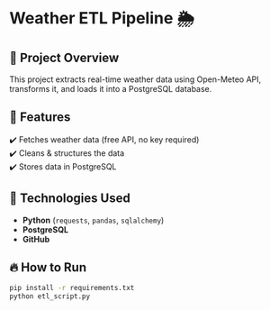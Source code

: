 
# Weather ETL Pipeline 🌦️

## 📌 Project Overview
This project extracts real-time weather data using Open-Meteo API, transforms it, and loads it into a PostgreSQL database.

## 🚀 Features
✔️ Fetches weather data (free API, no key required)  
✔️ Cleans & structures the data  
✔️ Stores data in PostgreSQL   

## 🔧 Technologies Used
- **Python** (`requests`, `pandas`, `sqlalchemy`)
- **PostgreSQL**
- **GitHub**

## 🔥 How to Run
```bash
pip install -r requirements.txt
python etl_script.py
```
